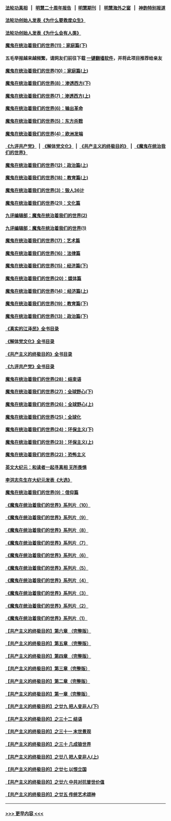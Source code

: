 #### [法轮功真相](https://github.com/gfw-breaker/truth/blob/master/README.md?t=0) &nbsp;&nbsp;|&nbsp;&nbsp; [明慧二十周年报告](https://github.com/gfw-breaker/mh-reports/blob/master/README.md?t=0) &nbsp;&nbsp;|&nbsp;&nbsp;[明慧期刊](https://github.com/gfw-breaker/mh-qikan) &nbsp;&nbsp;|&nbsp;&nbsp; [明慧海外之窗](https://github.com/gfw-breaker/mh-news/blob/master/README.md?t=0) &nbsp;&nbsp;|&nbsp;&nbsp; [神韵特别报道](https://github.com/gfw-breaker/mh-news/blob/master/shenyun.md?t=0)
#### [法轮功创始人发表《为什么要救度众生》](../pages/nsc422/n13975246.md?t=04200343) 
#### [法轮功创始人发表《为什么会有人类》](../pages/nsc422/n13912117.md?t=04200343) 
#### [魔鬼在统治着我们的世界(11)：家庭篇(下)](../pages/nsc422/n10440961.md?t=04200343) 
#### 五毛举报越来越频繁，请网友们前往下载 [一键翻墙软件](https://github.com/gfw-breaker/ssr-accounts)，并将此项目推荐给亲友
#### [魔鬼在统治着我们的世界(10)：家庭篇(上)](../pages/nsc422/n10435448.md?t=04200343) 
#### [魔鬼在统治着我们的世界(8)：渗透西方(下)](../pages/nsc422/n10429603.md?t=04200343) 
#### [魔鬼在统治着我们的世界(7)：渗透西方(上)](../pages/nsc422/n10426013.md?t=04200343) 
#### [魔鬼在统治着我们的世界(6)：输出革命](../pages/nsc422/n10421536.md?t=04200343) 
#### [魔鬼在统治着我们的世界(5)：东方杀戮](../pages/nsc422/n10417707.md?t=04200343) 
#### [魔鬼在统治着我们的世界(4)：欧洲发端](../pages/nsc422/n10414890.md?t=04200343) 
#### [《九评共产党》](https://github.com/begood0513/9ping.md/blob/master/README.md) &nbsp;|&nbsp; [《解体党文化》](../../../../jtdwh.md/blob/master/README.md)  &nbsp;|&nbsp; [《共产主义的终极目的》](../../../../gczydzjmd.md/blob/master/README.md) &nbsp;|&nbsp; [《魔鬼在统治我们的世界》](../../../../mgztzwmdsj.md/blob/master/README.md) 
#### [魔鬼在统治着我们的世界(12)：政治篇(上)](../pages/nsc422/n10444576.md?t=04200343) 
#### [魔鬼在统治着我们的世界(18)：教育篇(上)](../pages/nsc422/n10526970.md?t=04200343) 
#### [魔鬼在统治着我们的世界(3)：毁人36计](../pages/nsc422/n10411583.md?t=04200343) 
#### [魔鬼在统治着我们的世界(21)：文化篇](../pages/nsc422/n10597706.md?t=04200343) 
#### [九评编辑部：魔鬼在统治着我们的世界(2)](../pages/nsc422/n10410036.md?t=04200343) 
#### [九评编辑部：魔鬼在统治着我们的世界(1)](../pages/nsc422/n10406825.md?t=04200343) 
#### [魔鬼在统治着我们的世界(17)：艺术篇](../pages/nsc422/n10499093.md?t=04200343) 
#### [魔鬼在统治着我们的世界(16)：法律篇](../pages/nsc422/n10485969.md?t=04200343) 
#### [魔鬼在统治着我们的世界(15)：经济篇(下)](../pages/nsc422/n10469975.md?t=04200343) 
#### [魔鬼在统治着我们的世界(20)：媒体篇](../pages/nsc422/n10586579.md?t=04200343) 
#### [魔鬼在统治着我们的世界(14)：经济篇(上)](../pages/nsc422/n10457370.md?t=04200343) 
#### [魔鬼在统治着我们的世界(19)：教育篇(下)](../pages/nsc422/n10564808.md?t=04200343) 
#### [魔鬼在统治着我们的世界(13)：政治篇(下)](../pages/nsc422/n10448270.md?t=04200343) 
#### [《真实的江泽民》全书目录](../pages/nsc422/n13721399.md?t=04200343) 
#### [《解体党文化》全书目录](../pages/nsc422/n13721157.md?t=04200343) 
#### [《共产主义的终极目的》全书目录](../pages/nsc422/n13721048.md?t=04200343) 
#### [《九评共产党》全书目录](../pages/nsc422/n13708085.md?t=04200343) 
#### [魔鬼在统治着我们的世界(28)：结束语](../pages/nsc422/n10936246.md?t=04200343) 
#### [魔鬼在统治着我们的世界(27)：全球野心(下)](../pages/nsc422/n10928319.md?t=04200343) 
#### [魔鬼在统治着我们的世界(26)：全球野心(上)](../pages/nsc422/n10900318.md?t=04200343) 
#### [魔鬼在统治着我们的世界(25)：全球化](../pages/nsc422/n10788205.md?t=04200343) 
#### [魔鬼在统治着我们的世界(24)：环保主义(下)](../pages/nsc422/n10695307.md?t=04200343) 
#### [魔鬼在统治着我们的世界(23)：环保主义(上)](../pages/nsc422/n10688613.md?t=04200343) 
#### [魔鬼在统治着我们的世界(22)：恐怖主义](../pages/nsc422/n10614727.md?t=04200343) 
#### [英文大纪元：和读者一起寻真相 无所畏惧](../pages/nsc422/n12542027.md?t=04200343) 
#### [李洪志先生在大纪元发表《大选》](../pages/nsc422/n12534746.md?t=04200343) 
#### [魔鬼在统治着我们的世界(9)：信仰篇](../pages/nsc422/n10432159.md?t=04200343) 
#### [《魔鬼在统治着我们的世界》系列片（10）](../pages/nsc422/n12292670.md?t=04200343) 
#### [《魔鬼在统治着我们的世界》系列片（9）](../pages/nsc422/n12290859.md?t=04200343) 
#### [《魔鬼在统治着我们的世界》系列片（8）](../pages/nsc422/n12287445.md?t=04200343) 
#### [《魔鬼在统治着我们的世界》系列片（7）](../pages/nsc422/n12283425.md?t=04200343) 
#### [《魔鬼在统治着我们的世界》系列片（6）](../pages/nsc422/n12282314.md?t=04200343) 
#### [《魔鬼在统治着我们的世界》系列片（5）](../pages/nsc422/n12281419.md?t=04200343) 
#### [《魔鬼在统治着我们的世界》系列片（4）](../pages/nsc422/n12274024.md?t=04200343) 
#### [《魔鬼在统治着我们的世界》系列片（3）](../pages/nsc422/n12271322.md?t=04200343) 
#### [《魔鬼在统治着我们的世界》系列片（2）](../pages/nsc422/n12269049.md?t=04200343) 
#### [《魔鬼在统治着我们的世界》系列片（1）](../pages/nsc422/n12267575.md?t=04200343) 
#### [【共产主义的终极目的】第六章 （完整版）](../pages/nsc422/n11428913.md?t=04200343) 
#### [【共产主义的终极目的】第五章 （完整版）](../pages/nsc422/n11428912.md?t=04200343) 
#### [【共产主义的终极目的】第四章 （完整版）](../pages/nsc422/n11428907.md?t=04200343) 
#### [【共产主义的终极目的】第三章（完整版）](../pages/nsc422/n11428848.md?t=04200343) 
#### [【共产主义的终极目的】第二章（完整版）](../pages/nsc422/n11428831.md?t=04200343) 
#### [【共产主义的终极目的】第一章（完整版）](../pages/nsc422/n11417651.md?t=04200343) 
#### [【共产主义的终极目的】之廿九 把人变非人(下)](../pages/nsc422/n11344140.md?t=04200343) 
#### [【共产主义的终极目的】之三十二 结语](../pages/nsc422/n11360535.md?t=04200343) 
#### [【共产主义的终极目的】之三十一 末世景观](../pages/nsc422/n11351129.md?t=04200343) 
#### [【共产主义的终极目的】之三十 几成狼世界](../pages/nsc422/n11348280.md?t=04200343) 
#### [【共产主义的终极目的】之廿八 把人变非人(上)](../pages/nsc422/n11340492.md?t=04200343) 
#### [【共产主义的终极目的】之廿七 以恨立国](../pages/nsc422/n11336944.md?t=04200343) 
#### [【共产主义的终极目的】之廿六 中共对抗普世价值](../pages/nsc422/n11324785.md?t=04200343) 
#### [【共产主义的终极目的】之廿五 传统艺术颂神](../pages/nsc422/n11296396.md?t=04200343) 

----
#### [ >>> 更早内容 <<< ](../indexes/nsc422-earlier.md)
